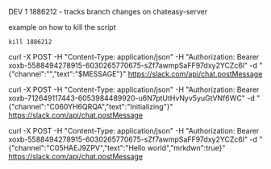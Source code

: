 
DEV 1
1886212 - tracks branch changes on chateasy-server


example on how to kill the script
```
kill 1886212
```


curl -X POST -H "Content-Type: application/json" -H "Authorization: Bearer xoxb-5588494278915-6030265770675-sZf7awmpSaFF97dxy2YCZc6l" -d "{\"channel\":\"\",\"text\":\"$MESSAGE\"}" https://slack.com/api/chat.postMessage




curl -X POST -H "Content-Type: application/json" -H "Authorization: Bearer xoxb-712649117443-6053984489920-u6N7ptUtHvNyv5yuGtVNf6WC" -d "{\"channel\":\"C060YH6QRQA\",\"text\":\"Initializing\"}" https://slack.com/api/chat.postMessage


curl -X POST -H "Content-Type: application/json" -H "Authorization: Bearer xoxb-5588494278915-6030265770675-sZf7awmpSaFF97dxy2YCZc6l" -d "{\"channel\":\"C05HAEJ9ZPV\",\"text\":\"Hello world\",\"mrkdwn\":true}" https://slack.com/api/chat.postMessage